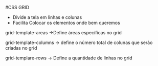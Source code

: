 #CSS GRID

- Divide a tela em linhas e colunas
- Facilita Colocar os elementos onde bem queremos

grid-template-areas
->Define áreas específicas no grid

grid-template-columns
-> define o número total de colunas que serão criadas no grid

grid-templare-rows
-> Define a quantidade de linhas no grid